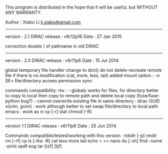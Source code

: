 This program is distributed in the hope that it will be useful,
but WITHOUT ANY WARRANTY.

Author :  Xiabo Li <li.xiabo@gmail.com>

-----------------------
version : 2.1
DIRAC release : v6r12p16
Date : 27 Jan 2015

correction double / of pathname in old DIRAC

------------------------
version : 2.0
DIRAC release : v6r11p6
Date : 15 Jul 2014

global temporary file handler change to dict()
do not delele-recreate remote file if there is no modification
  (cat, more, less, tail)
added mount option : -o SE=<dirac storage element>
file/directory access permission sync

commands compatibility:
  mv : - globaly works for files, for directory better to copy to local then
         copy to remote path and delete local copy (fuse/fuse-python bug?)
       - cannot overwrite existing file in same directory : dirac GUID
  vi(vim, gvim) : work although better to set swap file/directory to local path
  emacs : work as vi
  cp [-r]
  stat
  chmod [-R]

------------------------
version 1.1
DIRAC release : v6r11p6
Date : 25 Jun 2014

Commands compatible/tested/working with this version :
  mkdir [-p]
  rmdir
  rm [-rf]
  cp
  ls [-lha -R]
  cat
  less
  more
  tail
  echo >  >>
  nano
  du [-sh]
  find -name -print
  xpdf
  eog
  tar [tzf] [tjf]

